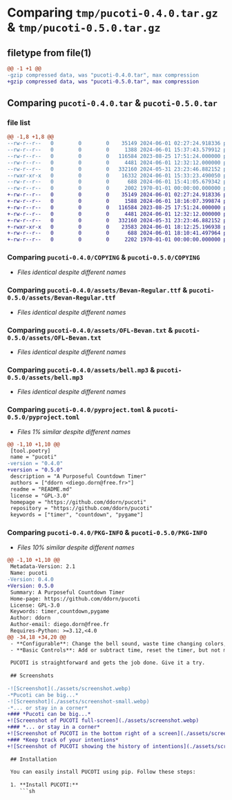# Comparing `tmp/pucoti-0.4.0.tar.gz` & `tmp/pucoti-0.5.0.tar.gz`

## filetype from file(1)

```diff
@@ -1 +1 @@
-gzip compressed data, was "pucoti-0.4.0.tar", max compression
+gzip compressed data, was "pucoti-0.5.0.tar", max compression
```

## Comparing `pucoti-0.4.0.tar` & `pucoti-0.5.0.tar`

### file list

```diff
@@ -1,8 +1,8 @@
--rw-r--r--   0        0        0    35149 2024-06-01 02:27:24.918336 pucoti-0.4.0/COPYING
--rw-r--r--   0        0        0     1388 2024-06-01 15:37:43.579912 pucoti-0.4.0/README.md
--rw-r--r--   0        0        0   116584 2023-08-25 17:51:24.000000 pucoti-0.4.0/assets/Bevan-Regular.ttf
--rw-r--r--   0        0        0     4481 2024-06-01 12:32:12.000000 pucoti-0.4.0/assets/OFL-Bevan.txt
--rw-r--r--   0        0        0   332160 2024-05-31 23:23:46.882152 pucoti-0.4.0/assets/bell.mp3
--rwxr-xr-x   0        0        0    16332 2024-06-01 15:33:23.490050 pucoti-0.4.0/pucoti.py
--rw-r--r--   0        0        0      688 2024-06-01 15:41:05.679342 pucoti-0.4.0/pyproject.toml
--rw-r--r--   0        0        0     2002 1970-01-01 00:00:00.000000 pucoti-0.4.0/PKG-INFO
+-rw-r--r--   0        0        0    35149 2024-06-01 02:27:24.918336 pucoti-0.5.0/COPYING
+-rw-r--r--   0        0        0     1588 2024-06-01 18:16:07.399874 pucoti-0.5.0/README.md
+-rw-r--r--   0        0        0   116584 2023-08-25 17:51:24.000000 pucoti-0.5.0/assets/Bevan-Regular.ttf
+-rw-r--r--   0        0        0     4481 2024-06-01 12:32:12.000000 pucoti-0.5.0/assets/OFL-Bevan.txt
+-rw-r--r--   0        0        0   332160 2024-05-31 23:23:46.882152 pucoti-0.5.0/assets/bell.mp3
+-rwxr-xr-x   0        0        0    23583 2024-06-01 18:12:25.196938 pucoti-0.5.0/pucoti.py
+-rw-r--r--   0        0        0      688 2024-06-01 18:10:41.497964 pucoti-0.5.0/pyproject.toml
+-rw-r--r--   0        0        0     2202 1970-01-01 00:00:00.000000 pucoti-0.5.0/PKG-INFO
```

### Comparing `pucoti-0.4.0/COPYING` & `pucoti-0.5.0/COPYING`

 * *Files identical despite different names*

### Comparing `pucoti-0.4.0/assets/Bevan-Regular.ttf` & `pucoti-0.5.0/assets/Bevan-Regular.ttf`

 * *Files identical despite different names*

### Comparing `pucoti-0.4.0/assets/OFL-Bevan.txt` & `pucoti-0.5.0/assets/OFL-Bevan.txt`

 * *Files identical despite different names*

### Comparing `pucoti-0.4.0/assets/bell.mp3` & `pucoti-0.5.0/assets/bell.mp3`

 * *Files identical despite different names*

### Comparing `pucoti-0.4.0/pyproject.toml` & `pucoti-0.5.0/pyproject.toml`

 * *Files 1% similar despite different names*

```diff
@@ -1,10 +1,10 @@
 [tool.poetry]
 name = "pucoti"
-version = "0.4.0"
+version = "0.5.0"
 description = "A Purposeful Countdown Timer"
 authors = ["ddorn <diego.dorn@free.fr>"]
 readme = "README.md"
 license = "GPL-3.0"
 homepage = "https://github.com/ddorn/pucoti"
 repository = "https://github.com/ddorn/pucoti"
 keywords = ["timer", "countdown", "pygame"]
```

### Comparing `pucoti-0.4.0/PKG-INFO` & `pucoti-0.5.0/PKG-INFO`

 * *Files 10% similar despite different names*

```diff
@@ -1,10 +1,10 @@
 Metadata-Version: 2.1
 Name: pucoti
-Version: 0.4.0
+Version: 0.5.0
 Summary: A Purposeful Countdown Timer
 Home-page: https://github.com/ddorn/pucoti
 License: GPL-3.0
 Keywords: timer,countdown,pygame
 Author: ddorn
 Author-email: diego.dorn@free.fr
 Requires-Python: >=3.12,<4.0
@@ -34,18 +34,20 @@
 - **Configurable**: Change the bell sound, waste time changing colors, and more.
 - **Basic Controls**: Add or subtract time, reset the timer, but not more.
 
 PUCOTI is straightforward and gets the job done. Give it a try.
 
 ## Screenshots
 
-![Screenshot](./assets/screenshot.webp)
-*Pucoti can be big...*
-![Screenshot](./assets/screenshot-small.webp)
-*... or stay in a corner*
+### *Pucoti can be big...*
+![Screenshot of PUCOTI full-screen](./assets/screenshot.webp)
+### *... or stay in a corner*
+![Screenshot of PUCOTI in the bottom right of a screen](./assets/screenshot-small.webp)
+### *Keep track of your intentions*
+![Screenshot of PUCOTI showing the history of intentions](./assets/screenshot-history.webp)
 
 ## Installation
 
 You can easily install PUCOTI using pip. Follow these steps:
 
 1. **Install PUCOTI:**
    ```sh
```


